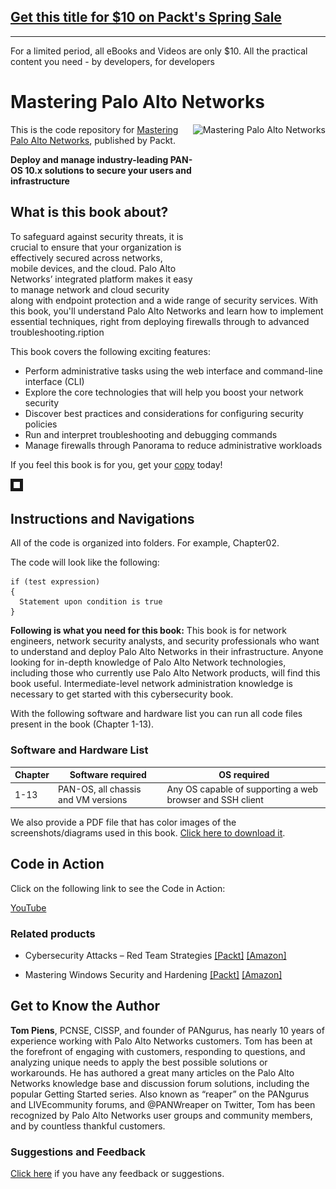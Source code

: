 ## [Get this title for $10 on Packt's Spring Sale](https://www.packt.com/B13292?utm_source=github&utm_medium=packt-github-repo&utm_campaign=spring_10_dollar_2022)
-----
For a limited period, all eBooks and Videos are only $10. All the practical content you need \- by developers, for developers

# Mastering Palo Alto Networks

<a href="https://www.packtpub.com/cloud-networking/mastering-palo-alto-networks?utm_source=github&utm_medium=repository&utm_campaign=9781789956375"><img src="https://www.packtpub.com/media/catalog/product/cache/4cdce5a811acc0d2926d7f857dceb83b/9/7/9781789956375-original_47.png" alt="Mastering Palo Alto Networks" height="256px" align="right"></a>

This is the code repository for [Mastering Palo Alto Networks](https://www.packtpub.com/cloud-networking/mastering-palo-alto-networks?utm_source=github&utm_medium=repository&utm_campaign=9781789956375), published by Packt.

**Deploy and manage industry-leading PAN-OS 10.x solutions to secure your users and infrastructure**

## What is this book about?
To safeguard against security threats, it is crucial to ensure that your organization is effectively secured across networks, mobile devices, and the cloud. Palo Alto Networks’ integrated platform makes it easy to manage network and cloud security along with endpoint protection and a wide range of security services. With this book, you'll understand Palo Alto Networks and learn how to implement essential techniques, right from deploying firewalls through to advanced troubleshooting.ription

This book covers the following exciting features: 
* Perform administrative tasks using the web interface and command-line interface (CLI)
* Explore the core technologies that will help you boost your network security
* Discover best practices and considerations for configuring security policies
* Run and interpret troubleshooting and debugging commands
* Manage firewalls through Panorama to reduce administrative workloads

If you feel this book is for you, get your [copy](https://www.amazon.com/dp/1789956374) today!

<a href="https://www.packtpub.com/?utm_source=github&utm_medium=banner&utm_campaign=GitHubBanner"><img src="https://raw.githubusercontent.com/PacktPublishing/GitHub/master/GitHub.png" alt="https://www.packtpub.com/" border="5" /></a>

## Instructions and Navigations
All of the code is organized into folders. For example, Chapter02.

The code will look like the following:
```
if (test expression)
{
  Statement upon condition is true
}
```

**Following is what you need for this book:**
This book is for network engineers, network security analysts, and security professionals who want to understand and deploy Palo Alto Networks in their infrastructure. Anyone looking for in-depth knowledge of Palo Alto Network technologies, including those who currently use Palo Alto Network products, will find this book useful. Intermediate-level network administration knowledge is necessary to get started with this cybersecurity book.

With the following software and hardware list you can run all code files present in the book (Chapter 1-13).

### Software and Hardware List

| Chapter  | Software required                   | OS required                                              |
| -------- | ------------------------------------| ---------------------------------------------------------|
| 1-13     | PAN-OS, all chassis and VM versions | Any OS capable of supporting a web browser and SSH client|



We also provide a PDF file that has color images of the screenshots/diagrams used in this book. [Click here to download it](http://www.packtpub.com/sites/default/files/downloads/9781789956375_ColorImages.pdf).

## Code in Action

Click on the following link to see the Code in Action:

[YouTube](https://www.youtube.com/playlist?list=PLeLcvrwLe185oVaR7utR4mKlqow4VImk_)

### Related products 
* Cybersecurity Attacks – Red Team Strategies [[Packt]](https://www.packtpub.com/security/cybersecurity-attacks-red-team-strategies?utm_source=github&utm_medium=repository&utm_campaign=9781838828868) [[Amazon]](https://www.amazon.com/dp/1838828869)

* Mastering Windows Security and Hardening [[Packt]](https://www.packtpub.com/security/mastering-windows-security-and-hardening?utm_source=github&utm_medium=repository&utm_campaign=9781839216411) [[Amazon]](https://www.amazon.com/dp/1839216417)

## Get to Know the Author

**Tom Piens**, PCNSE, CISSP, and founder of PANgurus, has nearly 10 years of experience working with Palo Alto Networks customers. Tom has been at the forefront of engaging with customers, responding to questions, and analyzing unique needs to apply the best possible solutions or workarounds. He has authored a great many articles on the Palo Alto Networks knowledge base and discussion forum solutions, including the popular Getting Started series. Also known as “reaper” on the PANgurus and LIVEcommunity forums, and @PANWreaper on Twitter, Tom has been recognized by Palo Alto Networks user groups and community members, and by countless thankful customers.


### Suggestions and Feedback
[Click here](https://docs.google.com/forms/d/e/1FAIpQLSdy7dATC6QmEL81FIUuymZ0Wy9vH1jHkvpY57OiMeKGqib_Ow/viewform) if you have any feedback or suggestions.
